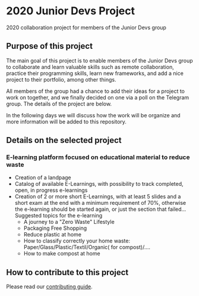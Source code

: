 # 2020 Junior Devs Project
2020 collaboration project for members of the Junior Devs group

## Purpose of this project
The main goal of this project is to enable members of the Junior Devs group to collaborate and learn valuable skills such as remote collaboration, practice their programming skills, learn new frameworks, and add a nice project to their portfolio, among other things.

All members of the group had a chance to add their ideas for a project to work on together, and we finally decided on one via a poll on the Telegram group. The details of the project are below. 

In the following days we will discuss how the work will be organize and more information will be added to this repository.

## Details on the selected project

### E-learning platform focused on educational material to reduce waste

 - Creation of a landpage
 - Catalog of available E-Learnings, with possibility to track completed, open, in progress e-learnings
 - Creation of 2 or more short E-Learnings, with at least 5 slides and a short exam at the end with a minimum requirement of 70%, otherwise the e-learning should be started again, or just the section that failed... Suggested topics for the e-learning
   - A journey to a "Zero Waste" Lifestyle
   - Packaging Free Shopping
   - Reduce plastic at home
   - How to classify correctly your home waste: Paper/Glass/Plastic/Textil/Organic( for compost)/.... 
   - How to make compost at home

## How to contribute to this project

Please read our [contributing guide](https://github.com/Junior-Devs/2020-Junior-Devs-Project/blob/master/CONTRIBUTING.md). 
